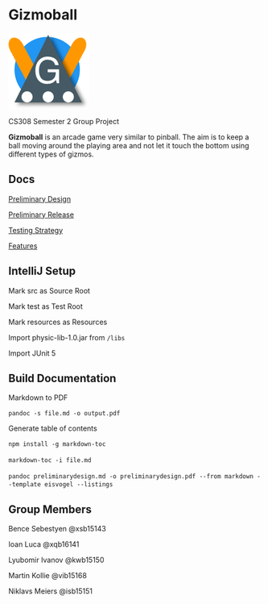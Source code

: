 # Gizmoball

![Logo](resources/images/icon.png)

CS308 Semester 2 Group Project

**Gizmoball** is an arcade game very similar to pinball. The aim is to keep a ball moving around the playing area and not let it touch the bottom using different types of gizmos. 

## Docs

[Preliminary Design](docs/preliminarydesign/preliminarydesign.md)

[Preliminary Release](docs/preliminaryrelease/preliminaryrelease.md)

[Testing Strategy](docs/preliminaryrelease/unit_test_strategy.md)

[Features](docs/features.md)


## IntelliJ Setup

Mark src as Source Root

Mark test as Test Root

Mark resources as Resources
 
Import physic-lib-1.0.jar from `/libs`

Import JUnit 5

## Build Documentation

Markdown to PDF

```
pandoc -s file.md -o output.pdf
```

Generate table of contents
```
npm install -g markdown-toc

markdown-toc -i file.md

pandoc preliminarydesign.md -o preliminarydesign.pdf --from markdown --template eisvogel --listings
```

## Group Members

Bence Sebestyen @xsb15143

Ioan Luca @xqb16141

Lyubomir Ivanov @kwb15150

Martin Kollie @vib15168

Niklavs Meiers @isb15151

